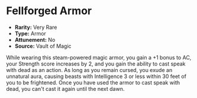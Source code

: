 # Fellforged Armor

- **Rarity:** Very Rare
- **Type:** Armor
- **Attunement:** No
- **Source:** Vault of Magic

While wearing this steam-powered magic armor, you gain a +1 bonus to AC, your Strength score increases by 2, and you gain the ability to cast speak with dead as an action. As long as you remain cursed, you exude an unnatural aura, causing beasts with Intelligence 3 or less within 30 feet of you to be frightened. Once you have used the armor to cast speak with dead, you can't cast it again until the next dawn.
